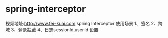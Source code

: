 # spring-interceptor
视频地址:http://www.fei-kuai.com
spring Interceptor 使用场景
1、签名
2、跨域
3、登录拦截
4、日志sessionId,userId 设置

